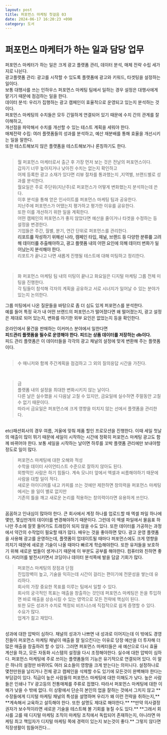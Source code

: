 ```yaml
---
layout: post
title: 퍼포먼스 마케팅 첫걸음 03
date: 2024-06-17 16:20:23 +090
category: 도서
---
```


# 퍼포먼스 마케터가 하는 일과 담당 업무    

퍼포먼스 마케터가 하는 일은 크게 광고 플랫폼 관리, 데이터 분석, 매체 전략 수립 세가지로 나뉜다.  
광고플랫폼 관리: 광고를 시작할 수 있도록 플랫폼에 광고와 키워드, 타겟팅을 설정하는 일이다.  
보통 대행사를 쓰는 인하우스 퍼포먼스 마케팅 팀에서 일하는 경우 설정은 대행사에게 맡기기 때문에 점검하는 일을 한다.  
데이터 분석: 우리가 집행하는 광고 캠페인이 효율적으로 운영되고 있는지 분석하는 것이다.  
퍼포먼스 마케팅의 수치들은 모두 긴밀하게 연결되어 있기 때문에 수치 간의 관계를 잘 이해하고,  
개선점을 파악해서 수치를 개선할 수 있는 테스트 계획을 세워야 한다.  
매체전략 수립: 여러 플랫폼들의 성과를 분석하고, 예산 재분배를 통해 효율을 개선시키는 일을 말한다.  
또한 테스트해보지 않은 플랫폼을 테스트해보거나 론칭하기도 한다.  
<br>  

> 월 
퍼포먼스 마케터로서 출근 후 가장 먼저 보는 것은 전날의 퍼포먼스이다.  
갑자기 너무 높아지거나 낮아진 수치는 없는지 확인하고  
어제 등록한 광고 소재가 있다면 리뷰 절차를 통과했는지 ,지역별, 브랜드별로 성과를 분석한다.  
월요일은 주로 주단위(지난주)로 퍼포먼스가 어떻게 변화했는지 분석하는데 쓴다.  
이후 분석을 통해 얻은 인사이트를 퍼포먼스 마케팅 팀과 공유한다.  
지난주에 퍼포먼스가 어땠는지 평가하고 평가한 이유를 공유한다.  
또한 이를 개선하기 위한 일을 계획한다.  
어떤 캠페인의 퍼포먼스가 좋지 않았다면 예산을 줄이거나 타겟을 수정하는 등 설정을 변경한다.  
기업들은 주간, 월별, 분기, 연간 단위로 퍼포먼스를 관리한다.  
**리포트를 작성하기 위해선 나라, 캠페인 타입, 채널, 브랜드 등 다양한 분류를 고려해 데이터를 추출해야하고, 광고 플랫폼 내의 어떤 요인에 의해 데이터 변화가 일어났는지 분석해야 한다.**  
리포트가 끝나고 나면 새롭게 진행될 테스트에 대해 미팅하고 정리한다.  
<br>

> 화
퍼포먼스 마케팅 팀 내의 미팅이 끝나고 화요일은 디지털 마케팅 그룹 전체 미팅을 진행한다.  
각 팀들이 참석해 각자의 계획을 공유하고 서로 시너지가 일어날 수 있는 분야가 있는지 논의한다.  

그룹 미팅에서 나온 질문들을 바탕으로 좀 더 심도 있게 퍼포먼스를 분석한다.  
예를 들어 특정 국가 내 어떤 브랜드의 퍼포먼스가 떨어졌다면 왜 떨어졌는지, 광고 설정은 제대로 되어 있는지, 변화를 야기한 외부 요인은 없었는지 등을 확인한다.  

온라인에서 물건을 판매하는 이커머스 분야에서 일한다면  
**피드관리 플랫폼을 필수로 운영해야 한다. 피드는 상품 데이터를 저장하는 db이다.**  
피드 관리 플랫폼은 이 데이터들을 각각의 광고 채널의 설정에 맞게 변환해 주는 플랫폼이다.  
<br>  

> 수
매니저와 함께 주간계획을 점검하고 그 외의 질의응답 시간을 가진다.  
<br>  

> 금  
플랫폼 내의 설정을 최대한 변화시키지 않는 날이다.  
다른 날은 실수했을 시 다음날 고칠 수 있지만, 금요일에 실수하면 주말동안 고칠 수 없기 때문이다.  
따라서 금요일은 퍼포먼스에 크게 영향을 미치지 않는 선에서 플랫폼을 관리한다.  
<br>  
etc)패션회사의 경우  
여름, 겨울에 맞춰 제품 할인 프로모션을 진행한다.  
이때 세일 첫날의 매출이 많이 뛰기 때문에 세일이 시작하는 시간에 정확히 퍼포먼스 마케팅 광고도 함께 바뀌어야 한다.  
보통 세일을 시작하는 날이면 하루를 꼬박 플랫폼 관리에만 보내야할 정도로 일이 많다.  
<br>  

> 퍼포먼스 마케팅에 대한 오해와 적성  
수학을 데이터 사이언티스트 수준으로 잘하지 않아도 된다.  
외향적인 사람은 하기 힘들다. 계속 모니터 앞에서 엑셀과 씨름해야하기 때문에 사람을 대할 일이 적다.  
새로운 아이디어를 내고 카피를 쓰는 것에만 제한하면 창의력을 퍼포먼스 마케팅에서는 쓸 일이 별로 없지만  
기존의 틀을 깨고 새로운 논리를 적용하는 창의력이라면 유용하게 쓰인다.  
<br>  
꼼꼼하고 인내심이 많아야 한다.  
큰 회사에서 계정 하나를 업로드할 때 엑셀 파일 하나에 몇만, 몇십만개의 데이터를 변경해야하기 때문이다.  
그런데 이 엑셀 파일에서 물음표 하나만 주소에 잘못 들어가도 트래킹이 되지 않을 수도 있다.  
또한 데이터를 가공하는 과정에서 약간의 수작업이 필요할 때가 많다.  
배우는 것을 좋아하면 맞다.  
광고 운영 플랫폼을 사용해 광고를 운영하는데, 플랫폼이 업데이트될 때마다 퍼포먼스에도 크게 영향을 끼치기 때문에 새로운 기술이 나올 때마다 빠르게 학습해야한다.  
또한 유저들을 보호하기 위해 새로운 법들이 생겨나기 때문에 이 부분도 공부를 해야한다.  
컴퓨터와 친하면 좋다.  
커리어를 발전시키면서 코딩이나 데이터 분석쪽에 발을 담글 기회가 많다.    
<br>  

> 퍼포먼스 마케팅의 장점과 단점  
진입장벽이 높고, 기술을 익히는데 시간이 걸리는 편이기에 전문성을 쌓는데 유리하다.  
회사의 가장 중요한 목표를 이루는 팀에서 일할 수 있다.  
회사의 궁극적인 목표는 매출을 창출하는 것인데 퍼포먼스 마케팅은 돈을 투입하면 바로 매출을 상승시킬 수 있는 영역으로 모든 전략에 핵심이 된다.  
또한 모든 성과가 수치로 책정되 비즈니스에 직접적으로 쉽게 증명할 수 있다.  
수요가 많다.  
업계가 젊고 재밌다.  
<br>  
성과에 대한 압박이 심하다. 채널의 성과가 나쁘면 내 성과로 이어지는데 이 밖에도 경영진들이 퍼포먼스 마케팅 채널이 매출을 잘 일으킨다는 이유로 당장 예산을 더 투자해  
더 많은 매출을 창출하려 할 수 있다. 그러면 퍼포먼스 마케터들은 새 예산으로 다시 효율 계산을 하고, 모든 자동화 시스템의 설정을 다시 조정해야한다.  
실수에 대한 압박이 심하다.  
퍼포먼스 마케팅에 주로 쓰이는 플랫폼들의 기능은 유기적으로 연결되어 있다.  
이 말은 하나의 설정만 바뀌어도 여러 요소들이 영향을 크게 받는다는 의미니다.  
설정하나로 몇천만원을 날리거나 전체 광고 캠페인을 삭제할 수도 있기에 모든것이 완벽해야 한다는 부담감이 있다.  
직급이 높은 사람들의 퍼포먼스 마케팅에 대한 이해도가 낮다.  
높은 사람들은 인쇄나 TV 광고등의 전통매체를 주류로 접했다. 따라서 퍼포먼스 마케팅에 대한 이해가 낮을 수 밖에 없다. 
이 상황에서 단순히 본인의 업을 잘하는 것에서 그치지 않고 **수장들에게 디지털 마케팅 채널의 특성을 설명하며 우리가 왜 이런 전략을 취하는지,**  
**계속해서 교육하고 설득해야 한다. 또한 설명도 제대로 해야한다.**  
**만약 의사결정권자가 보수적이라면 새로운 기술을 테스트해 볼 기회를 놓칠 수도 있다.**  
**그래서 회사를 고를 때 디지털 마케팅 조직이 마케팅 조직에서 독립되어 존재하는지, 아니라면 마케팅 최고 책임자가 디지털 마케팅 쪽에 경력이 있는지 보는것이 좋다.**  
그렇지 않다면 직장생활이 힘들어진다...  

